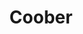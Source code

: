 ---
mission_id: coober
editorsChoice:
title: "Coober"
authors: 
    - "Ted Imboden"
date:
filename: "coober.zip"
description: "Showcase."
heroImage: "./coober.png"
levelReplaced: SECBASE
difficulty: no
bm:	no
fme: no
wax: yes
three_do: no
voc: yes
gmd: no
vue: no
lfd: no
base: "New level from scratch" 
editors: "WDFUSE 2.00"

---